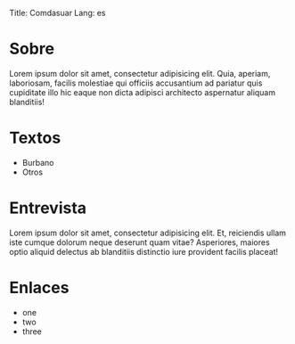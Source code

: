 Title: Comdasuar
Lang: es

# Sobre

Lorem ipsum dolor sit amet, consectetur adipisicing elit. Quia, aperiam, laboriosam, facilis molestiae qui officiis accusantium ad pariatur quis cupiditate illo hic eaque non dicta adipisci architecto aspernatur aliquam blanditiis!

# Textos

* Burbano
* Otros

# Entrevista

Lorem ipsum dolor sit amet, consectetur adipisicing elit. Et, reiciendis ullam iste cumque dolorum neque deserunt quam vitae? Asperiores, maiores optio aliquid delectus ab blanditiis distinctio iure provident facilis placeat!

# Enlaces

* one
* two
* three



